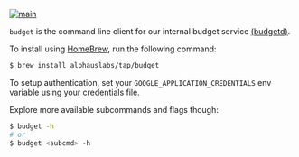 [![main](https://github.com/alphauslabs/budget/actions/workflows/main.yml/badge.svg)](https://github.com/alphauslabs/budget/actions/workflows/main.yml)

`budget` is the command line client for our internal budget service [(budgetd)](https://github.com/mobingilabs/ouchan/tree/master/cloudrun/budgetd).

To install using [HomeBrew](https://brew.sh/), run the following command:

```bash
$ brew install alphauslabs/tap/budget
```

To setup authentication, set your `GOOGLE_APPLICATION_CREDENTIALS` env variable using your credentials file.

Explore more available subcommands and flags though:

```bash
$ budget -h
# or
$ budget <subcmd> -h
```
